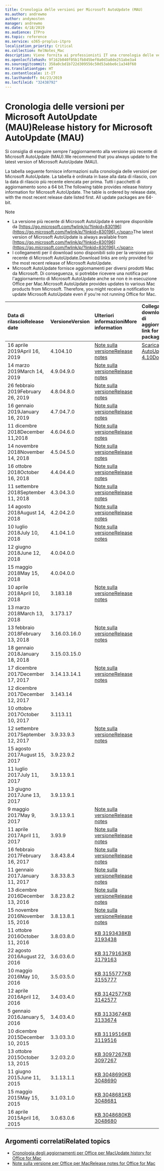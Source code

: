 ```yaml
---
title: Cronologia delle versioni per Microsoft AutoUpdate (MAU)
ms.author: andrewmo
author: andymosten
manager: andrewmo
ms.date: 4/18/2019
ms.audience: ITPro
ms.topic: reference
ms.service: o365-proplus-itpro
localization_priority: Critical
ms.collection: RelNotes_Mac
description: Viene fornita ai professionisti IT una cronologia delle versioni per Microsoft AutoUpdate (MAU)
ms.openlocfilehash: 9f162b040f05b1fb845bef0a0d3a8de251abe3a4
ms.sourcegitcommit: 358a0cbd1b722d309556c50d53abbe6c1a348f60
ms.translationtype: HT
ms.contentlocale: it-IT
ms.lasthandoff: 04/23/2019
ms.locfileid: "32438792"
---
```

# <a name="release-history-for-microsoft-autoupdate-mau"></a><span data-ttu-id="7428f-103">Cronologia delle versioni per Microsoft AutoUpdate (MAU)</span><span class="sxs-lookup"><span data-stu-id="7428f-103">Release history for Microsoft AutoUpdate (MAU)</span></span>
 
<span data-ttu-id="7428f-104">Si consiglia di eseguire sempre l'aggiornamento alla versione più recente di Microsoft AutoUpdate (MAU).</span><span class="sxs-lookup"><span data-stu-id="7428f-104">We recommend that you always update to the latest version of Microsoft AutoUpdate (MAU).</span></span>

<span data-ttu-id="7428f-p101">La tabella seguente fornisce informazioni sulla cronologia delle versioni per Microsoft AutoUpdate. La tabella è ordinata in base alla data di rilascio, con la data di rilascio più recente elencata per prima. Tutti i pacchetti di aggiornamento sono a 64 bit.</span><span class="sxs-lookup"><span data-stu-id="7428f-p101">The following table provides release history information for Microsoft AutoUpdate. The table is ordered by release date, with the most recent release date listed first. All update packages are 64-bit.</span></span>


> [!NOTE]
> - <span data-ttu-id="7428f-108">La versione più recente di Microsoft AutoUpdate è sempre disponibile da [https://go.microsoft.com/fwlink/p/?linkid=830196](https://go.microsoft.com/fwlink/p/?linkid=830196).</span><span class="sxs-lookup"><span data-stu-id="7428f-108">The latest version of Microsoft AutoUpdate is always available from [https://go.microsoft.com/fwlink/p/?linkid=830196](https://go.microsoft.com/fwlink/p/?linkid=830196).</span></span>
> - <span data-ttu-id="7428f-109">I collegamenti per il download sono disponibili solo per la versione più recente di Microsoft AutoUpdate.</span><span class="sxs-lookup"><span data-stu-id="7428f-109">Download links are only provided for the most recent release of Microsoft AutoUpdate.</span></span>
> - <span data-ttu-id="7428f-p102">Microsoft AutoUpdate fornisce aggiornamenti per diversi prodotti Mac da Microsoft. Di conseguenza, si potrebbe ricevere una notifica per l'aggiornamento di Microsoft AutoUpdate anche se non è in esecuzione Office per Mac.</span><span class="sxs-lookup"><span data-stu-id="7428f-p102">Microsoft AutoUpdate provides updates to various Mac products from Microsoft. Therefore, you might receive a notification to update Microsoft AutoUpdate even if you're not running Office for Mac.</span></span>
  
|<span data-ttu-id="7428f-112">**Data di rilascio**</span><span class="sxs-lookup"><span data-stu-id="7428f-112">**Release date**</span></span>|<span data-ttu-id="7428f-113">**Versione**</span><span class="sxs-lookup"><span data-stu-id="7428f-113">**Version**</span></span>|<span data-ttu-id="7428f-114">**Ulteriori informazioni**</span><span class="sxs-lookup"><span data-stu-id="7428f-114">**More information**</span></span>|<span data-ttu-id="7428f-115">**Collegamento per il download del pacchetto di aggiornamento**</span><span class="sxs-lookup"><span data-stu-id="7428f-115">**Download link for the update package**</span></span>|
|:-----|:-----|:-----|:-----|
|<span data-ttu-id="7428f-116">16 aprile 2019</span><span class="sxs-lookup"><span data-stu-id="7428f-116">April 16, 2019</span></span> <br/>|<span data-ttu-id="7428f-117">4.10</span><span class="sxs-lookup"><span data-stu-id="7428f-117">4.10</span></span> <br/> | [<span data-ttu-id="7428f-118">Note sulla versione</span><span class="sxs-lookup"><span data-stu-id="7428f-118">Release notes</span></span>](release-notes-office-for-mac.md#April-2019-release) <br/> |[<span data-ttu-id="7428f-119">Scarica Microsoft AutoUpdate 4.10</span><span class="sxs-lookup"><span data-stu-id="7428f-119">Download MAU 4.10</span></span>](https://go.microsoft.com/fwlink/p/?linkid=830196) <br/> |
|<span data-ttu-id="7428f-120">14 marzo 2019</span><span class="sxs-lookup"><span data-stu-id="7428f-120">March 14, 2019</span></span> <br/>|<span data-ttu-id="7428f-121">4.9.0</span><span class="sxs-lookup"><span data-stu-id="7428f-121">4.9.0</span></span> <br/> | [<span data-ttu-id="7428f-122">Note sulla versione</span><span class="sxs-lookup"><span data-stu-id="7428f-122">Release notes</span></span>](release-notes-office-for-mac.md#march-2019-release) <br/> | <br/> |
|<span data-ttu-id="7428f-123">26 febbraio 2019</span><span class="sxs-lookup"><span data-stu-id="7428f-123">February 26, 2019</span></span> <br/>|<span data-ttu-id="7428f-124">4.8.0</span><span class="sxs-lookup"><span data-stu-id="7428f-124">4.8.0</span></span> <br/> | [<span data-ttu-id="7428f-125">Note sulla versione</span><span class="sxs-lookup"><span data-stu-id="7428f-125">Release notes</span></span>](release-notes-office-for-mac.md#january-2019-release) <br/> |<br/> |
|<span data-ttu-id="7428f-126">16 gennaio 2019</span><span class="sxs-lookup"><span data-stu-id="7428f-126">January 16, 2019</span></span> <br/>|<span data-ttu-id="7428f-127">4.7.0</span><span class="sxs-lookup"><span data-stu-id="7428f-127">4.7.0</span></span> <br/> | [<span data-ttu-id="7428f-128">Note sulla versione</span><span class="sxs-lookup"><span data-stu-id="7428f-128">Release notes</span></span>](release-notes-office-for-mac.md#january-2019-release) <br/> | |
|<span data-ttu-id="7428f-129">11 dicembre 2018</span><span class="sxs-lookup"><span data-stu-id="7428f-129">December 11,2018</span></span> <br/>|<span data-ttu-id="7428f-130">4.6.0</span><span class="sxs-lookup"><span data-stu-id="7428f-130">4.6.0</span></span> <br/> | [<span data-ttu-id="7428f-131">Note sulla versione</span><span class="sxs-lookup"><span data-stu-id="7428f-131">Release notes</span></span>](release-notes-office-for-mac.md#december-2018-release) <br/> ||
|<span data-ttu-id="7428f-132">14 novembre 2018</span><span class="sxs-lookup"><span data-stu-id="7428f-132">November 14, 2018</span></span> <br/> |<span data-ttu-id="7428f-133">4.5.0</span><span class="sxs-lookup"><span data-stu-id="7428f-133">4.5.0</span></span> <br/> |[<span data-ttu-id="7428f-134">Note sulla versione</span><span class="sxs-lookup"><span data-stu-id="7428f-134">Release notes</span></span>](release-notes-office-for-mac.md#november-2018-release) <br/> | |
|<span data-ttu-id="7428f-135">16 ottobre 2018</span><span class="sxs-lookup"><span data-stu-id="7428f-135">October 16, 2018</span></span> <br/> |<span data-ttu-id="7428f-136">4.4.0</span><span class="sxs-lookup"><span data-stu-id="7428f-136">4.4.0</span></span> <br/> |[<span data-ttu-id="7428f-137">Note sulla versione</span><span class="sxs-lookup"><span data-stu-id="7428f-137">Release notes</span></span>](release-notes-office-for-mac.md#october-2018-release) <br/> | |
|<span data-ttu-id="7428f-138">11 settembre 2018</span><span class="sxs-lookup"><span data-stu-id="7428f-138">September 11, 2018</span></span>  <br/> |<span data-ttu-id="7428f-139">4.3.0</span><span class="sxs-lookup"><span data-stu-id="7428f-139">4.3.0</span></span>  <br/> |[<span data-ttu-id="7428f-140">Note sulla versione</span><span class="sxs-lookup"><span data-stu-id="7428f-140">Release notes</span></span>](release-notes-office-for-mac.md#september-2018-release) <br/> | |
|<span data-ttu-id="7428f-141">14 agosto 2018</span><span class="sxs-lookup"><span data-stu-id="7428f-141">August 14, 2018</span></span>  <br/> |<span data-ttu-id="7428f-142">4.2.0</span><span class="sxs-lookup"><span data-stu-id="7428f-142">4.2.0</span></span>  <br/> |[<span data-ttu-id="7428f-143">Note sulla versione</span><span class="sxs-lookup"><span data-stu-id="7428f-143">Release notes</span></span>](release-notes-office-for-mac.md#august-2018-release) <br/> | |
|<span data-ttu-id="7428f-144">10 luglio 2018</span><span class="sxs-lookup"><span data-stu-id="7428f-144">July 10, 2018</span></span>  <br/> |<span data-ttu-id="7428f-145">4.1.0</span><span class="sxs-lookup"><span data-stu-id="7428f-145">4.1.0</span></span>  <br/> |[<span data-ttu-id="7428f-146">Note sulla versione</span><span class="sxs-lookup"><span data-stu-id="7428f-146">Release notes</span></span>](release-notes-office-for-mac.md#july-2018-release) <br/> | |
|<span data-ttu-id="7428f-147">12 giugno 2018</span><span class="sxs-lookup"><span data-stu-id="7428f-147">June 12, 2018</span></span>  <br/> |<span data-ttu-id="7428f-148">4.0.0</span><span class="sxs-lookup"><span data-stu-id="7428f-148">4.0.0</span></span>  <br/> |||
|<span data-ttu-id="7428f-149">15 maggio 2018</span><span class="sxs-lookup"><span data-stu-id="7428f-149">May 15, 2018</span></span>  <br/> |<span data-ttu-id="7428f-150">4.0.0</span><span class="sxs-lookup"><span data-stu-id="7428f-150">4.0.0</span></span>  <br/> |||
|<span data-ttu-id="7428f-151">10 aprile 2018</span><span class="sxs-lookup"><span data-stu-id="7428f-151">April 10, 2018</span></span>  <br/> |<span data-ttu-id="7428f-152">3.18</span><span class="sxs-lookup"><span data-stu-id="7428f-152">3.18</span></span>  <br/> |[<span data-ttu-id="7428f-153">Note sulla versione</span><span class="sxs-lookup"><span data-stu-id="7428f-153">Release notes</span></span>](release-notes-office-for-mac.md#april-2018-release) <br/> ||
|<span data-ttu-id="7428f-154">13 marzo 2018</span><span class="sxs-lookup"><span data-stu-id="7428f-154">March 13, 2018</span></span>  <br/> |<span data-ttu-id="7428f-155">3.17</span><span class="sxs-lookup"><span data-stu-id="7428f-155">3.17</span></span>  <br/> |||
|<span data-ttu-id="7428f-156">13 febbraio 2018</span><span class="sxs-lookup"><span data-stu-id="7428f-156">February 13, 2018</span></span>  <br/> |<span data-ttu-id="7428f-157">3.16.0</span><span class="sxs-lookup"><span data-stu-id="7428f-157">3.16.0</span></span>  <br/> |[<span data-ttu-id="7428f-158">Note sulla versione</span><span class="sxs-lookup"><span data-stu-id="7428f-158">Release notes</span></span>](release-notes-office-for-mac.md#february-2018-release) <br/> | <br/> |
|<span data-ttu-id="7428f-159">18 gennaio 2018</span><span class="sxs-lookup"><span data-stu-id="7428f-159">January 18, 2018</span></span>  <br/> |<span data-ttu-id="7428f-160">3.15.0</span><span class="sxs-lookup"><span data-stu-id="7428f-160">3.15.0</span></span>  <br/> |<br/> |
|<span data-ttu-id="7428f-161">17 dicembre 2017</span><span class="sxs-lookup"><span data-stu-id="7428f-161">December 17, 2017</span></span>  <br/> |<span data-ttu-id="7428f-162">3.14.1</span><span class="sxs-lookup"><span data-stu-id="7428f-162">3.14.1</span></span>  <br/> |[<span data-ttu-id="7428f-163">Note sulla versione</span><span class="sxs-lookup"><span data-stu-id="7428f-163">Release notes</span></span>](release-notes-office-for-mac.md#december-2017-release) <br/> | <br/> |
|<span data-ttu-id="7428f-164">12 dicembre 2017</span><span class="sxs-lookup"><span data-stu-id="7428f-164">December 12, 2017</span></span>  <br/> |<span data-ttu-id="7428f-165">3.14</span><span class="sxs-lookup"><span data-stu-id="7428f-165">3.14</span></span>  <br/> ||  <br/> |
|<span data-ttu-id="7428f-166">10 ottobre 2017</span><span class="sxs-lookup"><span data-stu-id="7428f-166">October 10, 2017</span></span>  <br/> |<span data-ttu-id="7428f-167">3.11</span><span class="sxs-lookup"><span data-stu-id="7428f-167">3.11</span></span>  <br/> ||<br/> |
|<span data-ttu-id="7428f-168">12 settembre 2017</span><span class="sxs-lookup"><span data-stu-id="7428f-168">September 12, 2017</span></span>  <br/> |<span data-ttu-id="7428f-169">3.9.3</span><span class="sxs-lookup"><span data-stu-id="7428f-169">3.9.3</span></span>  <br/> |[<span data-ttu-id="7428f-170">Note sulla versione</span><span class="sxs-lookup"><span data-stu-id="7428f-170">Release notes</span></span>](release-notes-office-for-mac.md#september-2017-release) <br/> |<br/> |
|<span data-ttu-id="7428f-171">15 agosto 2017</span><span class="sxs-lookup"><span data-stu-id="7428f-171">August 15, 2017</span></span>  <br/> |<span data-ttu-id="7428f-172">3.9.2</span><span class="sxs-lookup"><span data-stu-id="7428f-172">3.9.2</span></span>  <br/> || <br/> |
|<span data-ttu-id="7428f-173">11 luglio 2017</span><span class="sxs-lookup"><span data-stu-id="7428f-173">July 11, 2017</span></span>  <br/> |<span data-ttu-id="7428f-174">3.9.1</span><span class="sxs-lookup"><span data-stu-id="7428f-174">3.9.1</span></span>  <br/> || <br/> |
|<span data-ttu-id="7428f-175">13 giugno 2017</span><span class="sxs-lookup"><span data-stu-id="7428f-175">June 13, 2017</span></span>  <br/> |<span data-ttu-id="7428f-176">3.9.1</span><span class="sxs-lookup"><span data-stu-id="7428f-176">3.9.1</span></span>  <br/> || <br/> |
|<span data-ttu-id="7428f-177">9 maggio 2017</span><span class="sxs-lookup"><span data-stu-id="7428f-177">May 9, 2017</span></span>  <br/> |<span data-ttu-id="7428f-178">3.9.1</span><span class="sxs-lookup"><span data-stu-id="7428f-178">3.9.1</span></span>  <br/> |[<span data-ttu-id="7428f-179">Note sulla versione</span><span class="sxs-lookup"><span data-stu-id="7428f-179">Release notes</span></span>](release-notes-office-for-mac.md#may-2017-release) <br/> | <br/> |
|<span data-ttu-id="7428f-180">11 aprile 2017</span><span class="sxs-lookup"><span data-stu-id="7428f-180">April 11, 2017</span></span>  <br/> |<span data-ttu-id="7428f-181">3.9</span><span class="sxs-lookup"><span data-stu-id="7428f-181">3.9</span></span>  <br/> |[<span data-ttu-id="7428f-182">Note sulla versione</span><span class="sxs-lookup"><span data-stu-id="7428f-182">Release notes</span></span>](release-notes-office-for-mac.md#april-2017-release) <br/> |  <br/> |
|<span data-ttu-id="7428f-183">16 febbraio 2017</span><span class="sxs-lookup"><span data-stu-id="7428f-183">February 16, 2017</span></span>  <br/> |<span data-ttu-id="7428f-184">3.8.4</span><span class="sxs-lookup"><span data-stu-id="7428f-184">3.8.4</span></span>  <br/> |[<span data-ttu-id="7428f-185">Note sulla versione</span><span class="sxs-lookup"><span data-stu-id="7428f-185">Release notes</span></span>](release-notes-office-for-mac.md#february-2017-release) <br/> | <br/> |
|<span data-ttu-id="7428f-186">11 gennaio 2017</span><span class="sxs-lookup"><span data-stu-id="7428f-186">January 11, 2017</span></span>  <br/> |<span data-ttu-id="7428f-187">3.8.3</span><span class="sxs-lookup"><span data-stu-id="7428f-187">3.8.3</span></span>  <br/> |[<span data-ttu-id="7428f-188">Note sulla versione</span><span class="sxs-lookup"><span data-stu-id="7428f-188">Release notes</span></span>](release-notes-office-for-mac.md#january-2017-release) <br/> | <br/> |
|<span data-ttu-id="7428f-189">13 dicembre 2016</span><span class="sxs-lookup"><span data-stu-id="7428f-189">December 13, 2016</span></span>  <br/> |<span data-ttu-id="7428f-190">3.8.2</span><span class="sxs-lookup"><span data-stu-id="7428f-190">3.8.2</span></span>  <br/> |[<span data-ttu-id="7428f-191">Note sulla versione</span><span class="sxs-lookup"><span data-stu-id="7428f-191">Release notes</span></span>](release-notes-office-for-mac.md#december-2016-release) <br/> | <br/> |
|<span data-ttu-id="7428f-192">15 novembre 2016</span><span class="sxs-lookup"><span data-stu-id="7428f-192">November 15, 2016</span></span>  <br/> |<span data-ttu-id="7428f-193">3.8.1</span><span class="sxs-lookup"><span data-stu-id="7428f-193">3.8.1</span></span>  <br/> |[<span data-ttu-id="7428f-194">Note sulla versione</span><span class="sxs-lookup"><span data-stu-id="7428f-194">Release notes</span></span>](release-notes-office-for-mac.md#november-2016-release) <br/> | <br/> |
|<span data-ttu-id="7428f-195">11 ottobre 2016</span><span class="sxs-lookup"><span data-stu-id="7428f-195">October 11, 2016</span></span>  <br/> |<span data-ttu-id="7428f-196">3.8.0</span><span class="sxs-lookup"><span data-stu-id="7428f-196">3.8.0</span></span>  <br/> |[<span data-ttu-id="7428f-197">KB 3193438</span><span class="sxs-lookup"><span data-stu-id="7428f-197">KB 3193438</span></span>](https://support.microsoft.com/kb/3193438) <br/> | <br/> |
|<span data-ttu-id="7428f-198">22 agosto 2016</span><span class="sxs-lookup"><span data-stu-id="7428f-198">August 22, 2016</span></span>  <br/> |<span data-ttu-id="7428f-199">3.6.0</span><span class="sxs-lookup"><span data-stu-id="7428f-199">3.6.0</span></span>  <br/> |[<span data-ttu-id="7428f-200">KB 3179163</span><span class="sxs-lookup"><span data-stu-id="7428f-200">KB 3179163</span></span>](https://support.microsoft.com/kb/3179163) <br/> | <br/> |
|<span data-ttu-id="7428f-201">10 maggio 2016</span><span class="sxs-lookup"><span data-stu-id="7428f-201">May 10, 2016</span></span>  <br/> |<span data-ttu-id="7428f-202">3.5.0</span><span class="sxs-lookup"><span data-stu-id="7428f-202">3.5.0</span></span>  <br/> |[<span data-ttu-id="7428f-203">KB 3155777</span><span class="sxs-lookup"><span data-stu-id="7428f-203">KB 3155777</span></span>](https://support.microsoft.com/kb/3155777) <br/> | <br/> |
|<span data-ttu-id="7428f-204">12 aprile 2016</span><span class="sxs-lookup"><span data-stu-id="7428f-204">April 12, 2016</span></span>  <br/> |<span data-ttu-id="7428f-205">3.4.0</span><span class="sxs-lookup"><span data-stu-id="7428f-205">3.4.0</span></span>  <br/> |[<span data-ttu-id="7428f-206">KB 3142577</span><span class="sxs-lookup"><span data-stu-id="7428f-206">KB 3142577</span></span>](https://support.microsoft.com/kb/3142577) <br/> | <br/> |
|<span data-ttu-id="7428f-207">5 gennaio 2016</span><span class="sxs-lookup"><span data-stu-id="7428f-207">January 5, 2016</span></span>  <br/> |<span data-ttu-id="7428f-208">3.4.0</span><span class="sxs-lookup"><span data-stu-id="7428f-208">3.4.0</span></span>  <br/> |[<span data-ttu-id="7428f-209">KB 3133674</span><span class="sxs-lookup"><span data-stu-id="7428f-209">KB 3133674</span></span>](https://support.microsoft.com/kb/3133674) <br/> | <br/> |
|<span data-ttu-id="7428f-210">10 dicembre 2015</span><span class="sxs-lookup"><span data-stu-id="7428f-210">December 10, 2015</span></span>  <br/> |<span data-ttu-id="7428f-211">3.3.0</span><span class="sxs-lookup"><span data-stu-id="7428f-211">3.3.0</span></span>  <br/> |[<span data-ttu-id="7428f-212">KB 3119516</span><span class="sxs-lookup"><span data-stu-id="7428f-212">KB 3119516</span></span>](https://support.microsoft.com/kb/3119516) <br/> | <br/> |
|<span data-ttu-id="7428f-213">13 ottobre 2015</span><span class="sxs-lookup"><span data-stu-id="7428f-213">October 13, 2015</span></span>  <br/> |<span data-ttu-id="7428f-214">3.2.0</span><span class="sxs-lookup"><span data-stu-id="7428f-214">3.2.0</span></span>  <br/> |[<span data-ttu-id="7428f-215">KB 3097267</span><span class="sxs-lookup"><span data-stu-id="7428f-215">KB 3097267</span></span>](https://support.microsoft.com/kb/3097267) <br/> | <br/> |
|<span data-ttu-id="7428f-216">11 giugno 2015</span><span class="sxs-lookup"><span data-stu-id="7428f-216">June 11, 2015</span></span>  <br/> |<span data-ttu-id="7428f-217">3.1.1</span><span class="sxs-lookup"><span data-stu-id="7428f-217">3.1.1</span></span>  <br/> |[<span data-ttu-id="7428f-218">KB 3048690</span><span class="sxs-lookup"><span data-stu-id="7428f-218">KB 3048690</span></span>](https://support.microsoft.com/kb/3048690) <br/> | <br/> |
|<span data-ttu-id="7428f-219">15 maggio 2015</span><span class="sxs-lookup"><span data-stu-id="7428f-219">May 15, 2015</span></span>  <br/> |<span data-ttu-id="7428f-220">3.1.0</span><span class="sxs-lookup"><span data-stu-id="7428f-220">3.1.0</span></span>  <br/> |[<span data-ttu-id="7428f-221">KB 3048681</span><span class="sxs-lookup"><span data-stu-id="7428f-221">KB 3048681</span></span>](https://support.microsoft.com/kb/3048681) <br/> | <br/> |
|<span data-ttu-id="7428f-222">16 aprile 2015</span><span class="sxs-lookup"><span data-stu-id="7428f-222">April 16, 2015</span></span>  <br/> |<span data-ttu-id="7428f-223">3.0.6</span><span class="sxs-lookup"><span data-stu-id="7428f-223">3.0.6</span></span>  <br/> |[<span data-ttu-id="7428f-224">KB 3048680</span><span class="sxs-lookup"><span data-stu-id="7428f-224">KB 3048680</span></span>](https://support.microsoft.com/kb/3048680) <br/> | <br/> |

## <a name="related-topics"></a><span data-ttu-id="7428f-225">Argomenti correlati</span><span class="sxs-lookup"><span data-stu-id="7428f-225">Related topics</span></span>

- [<span data-ttu-id="7428f-226">Cronologia degli aggiornamenti per Office per Mac</span><span class="sxs-lookup"><span data-stu-id="7428f-226">Update history for Office for Mac</span></span>](update-history-office-for-mac.md)
- [<span data-ttu-id="7428f-227">Note sulla versione per Office per Mac</span><span class="sxs-lookup"><span data-stu-id="7428f-227">Release notes for Office for Mac</span></span>](release-notes-office-for-mac.md) 